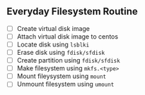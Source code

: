 ## Everyday Filesystem Routine
- [ ] Create virtual disk image
- [ ] Attach virtual disk image to centos
- [ ] Locate disk using `lsblki`
- [ ] Erase disk using `fdisk/sfdisk`
- [ ] Create partition using `fdisk/sfdisk`
- [ ] Make filesystem using `mkfs.<type>`
- [ ] Mount fileysystem using `mount`
- [ ] Unmount filesystem using `umount`
